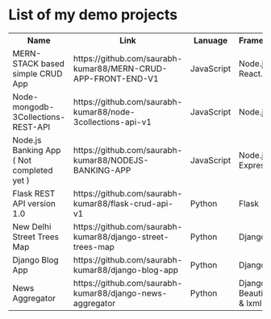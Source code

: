 <h1>List of my demo projects</h1>
<table>
  <tr>
    <th>Name</th>
    <th>Link</th>
    <th>Lanuage</th>
    <th>Framework/Lib</th>
  </tr>
  <tr>
    <td>MERN-STACK based simple CRUD App</td>
    <td>https://github.com/saurabh-kumar88/MERN-CRUD-APP-FRONT-END-V1</td>
    <td>JavaScript</td>
    <td>Node.js, React.js</td>
  </tr>
  <tr>
    <td>Node-mongodb-3Collections-REST-API</td>
    <td>https://github.com/saurabh-kumar88/node-3collections-api-v1</td>
    <td>JavaScript</td>
    <td>Node.js</td>
  </tr>
  <tr>
    <td>Node.js Banking App ( Not completed yet )</td>
    <td>https://github.com/saurabh-kumar88/NODEJS-BANKING-APP</td>
    <td>JavaScript</td>
    <td>Node.js, Express.js</td>
  </tr>
  <tr>
    <td>Flask REST API version 1.0</td>
    <td>https://github.com/saurabh-kumar88/flask-crud-api-v1</td>
    <td>Python</td>
    <td>Flask</td>
  </tr>
  <tr>
    <td>New Delhi Street Trees Map</td>
    <td>https://github.com/saurabh-kumar88/django-street-trees-map</td>
    <td>Python</td>
    <td>Django</td>
  </tr>
  <tr>
    <td>Django Blog App</td>
    <td>https://github.com/saurabh-kumar88/django-blog-app</td>
    <td>Python</td>
    <td>Django</td>
  </tr>
  <tr>
    <td>News Aggregator</td>
    <td>https://github.com/saurabh-kumar88/django-news-aggregator</td>
    <td>Python</td>
    <td>Django, BeautifulSoupe & lxml</td>
  </tr>
</table>
